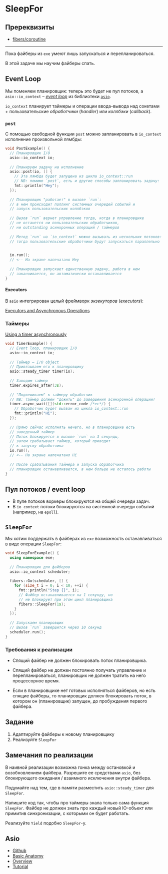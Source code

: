 # SleepFor

## Пререквизиты

- [fibers/coroutine](/tasks/fibers/coroutine)

---

Пока файберы из `exe` умеют лишь запускаться и перепланироваться. 

В этой задаче мы научим файберы спать.

## Event Loop

Мы поменяем планировщик: теперь это будет не пул потоков, а `asio::io_context` – [_event loop_](http://latentflip.com/loupe/) из библиотеки [`asio`](https://think-async.com/).

`io_context` планирует таймеры и операции ввода-вывода над сокетами + пользовательские _обработчики_ (_handler_) или _коллбэки_ (_callback_).

### `post` 

С помощью свободной функции `post` можно запланировать в `io_context` исполнение произвольной лямбды: 

```cpp
void PostExample() {
  // Планировщик I/O
  asio::io_context io;
    
  // Планируем задачу на исполнение
  asio::post(io, [] {
    // Эта лямбда будет запущена из цикла io_context::run
    // NB: помимо `post`, есть и другие способы запланировать задачу: `dispatch`, `defer`
    fmt::println("Hey");
  });
  
  // Планировщик "работает" в вызове `run`:
  // в нем происходит поллинг системных очередей событий и 
  // запуск пользовательских коллбэков
  
  // Вызов `run` вернет управление тогда, когда в планировщике
  // не останется ни пользовательских обработчиков, 
  // ни outstanding асинхронных операций / таймеров
  
  // Метод `run` на `io_context` можно вызывать из нескольких потоков: 
  // тогда пользовательские обработчики будут запускаться параллельно

  
  io.run();
  // <-- На экране напечатано Hey
  
  // Планировщик запускает единственную задачу, работа в нем 
  // заканчивается, он автоматически останавливается
}
```

#### Executors

В `asio` интегрирован целый фреймворк _экзекуторов_ (_executors_):

[Executors and Asynchronous Operations](http://chriskohlhoff.github.io/executors/)


### Таймеры

[Using a timer asynchronously](https://think-async.com/Asio/asio-1.22.1/doc/asio/tutorial/tuttimer2.html)

```cpp
void TimerExample() {
  // Event loop, планировщик I/O
  asio::io_context io;
  
  // Таймер – I/O object
  // Привязываем его к планировщику
  asio::steady_timer timer(io);
  
  // Заводим таймер
  timer.expires_after(3s);
  
  // "Подвешиваем" к таймеру обработчик
  // NB: таймер должен "дожить" до завершения асинхронной операции!
  timer.async_wait([](std::error_code /*ec*/) {
    // Обработчик будет вызван из цикла io_context::run
    fmt::println("Hi");
  });
  
  // Прямо сейчас исполнять нечего, но в планировщике есть 
  // заведенный таймер
  // Поток блокируется в вызове `run` на 3 секунды, 
  // затем срабатывает таймер, который приводит 
  // к запуску обработчика
  io.run();
  // <-- На экране напечатано Hi
  
  // После срабатывания таймера и запуска обработчика
  // планировщик останавливается, в нем больше не осталось работы
}
```

## Пул потоков / event loop

- В пуле потоков воркеры блокируются на общей очереди задач.
- В `io_context` потоки блокируются на системной очереди событий (например, на `epoll`).

## `SleepFor`

Мы хотим поддержать в файберах из `exe` возможность останавливаться в виде операции `SleepFor`:

```cpp
void SleepForExample() {
  using namespace exe;
  
  // Планировщик для файберов
  asio::io_context scheduler;
  
  fibers::Go(scheduler, [] {
    for (size_t i = 0; i < 10; ++i) {
      fmt::println("Step {}", i);
      // Файбер останавливается на 1 секунду, но
      // не блокирует при этом цикл планировщика 
      fibers::SleepFor(1s);
    }
  });
  
  // Запускаем планировщик
  // Вызов `run` завершится через 10 секунд
  scheduler.run();
}
```

### Требования к реализации

- Спящий файбер не должен блокировать поток планировщика.

- Спящий файбер не должен постоянно получать управление и перепланироваться, планировщик не должен тратить на него процессорное время.

- Если в планировщике нет готовых исполняться файберов, но есть спящие файберы, то планировщик должен блокировать поток, в котором он (планировщик) запущен, до пробуждения первого файбера.

## Задание

1) Адаптируйте файберы к новому планировщику
2) Реализуйте `SleepFor`

## Замечания по реализации

В наивной реализации возможна гонка между остановкой и возобновлением файбера. Разрешите ее средствами `asio`,
без блокирующего ожидания / взаимного исключения внутри файбера.

Подумайте над тем, где в памяти разместить `asio::steady_timer` для `SleepFor`.

Напишите код так, чтобы про таймеры знала только сама функция `SleepFor`. Файбер не должен знать про каждый новый IO-объект или примитив синхронизации, с которыми он будет работать.

Реализуйте `Yield` подобно `SleepFor`-у.

## Asio

* [Github](https://github.com/chriskohlhoff/asio/)
* [Basic Anatomy](https://think-async.com/Asio/asio-1.22.1/doc/asio/overview/basics.html)
* [Overview](https://think-async.com/Asio/asio-1.22.1/doc/asio/overview.html)
* [Tutorial](https://think-async.com/Asio/asio-1.22.1/doc/asio/tutorial.html)